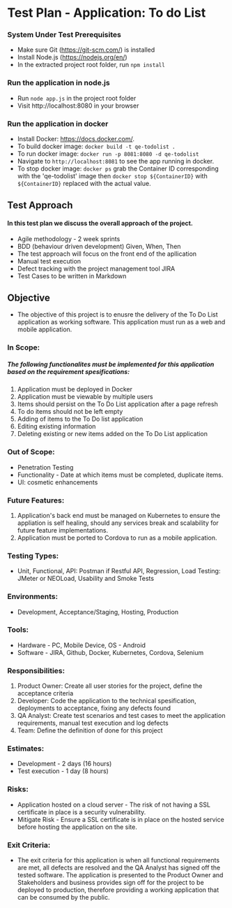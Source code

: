 # Test Plan - Application: To do List #

### System Under Test Prerequisites ###
- Make sure Git (https://git-scm.com/) is installed
- Install Node.js (https://nodejs.org/en/)
- In the extracted project root folder, run `npm install`

### Run the application in node.js
- Run `node app.js` in the project root folder
- Visit http://localhost:8080 in your browser

### Run the application in docker
- Install Docker: https://docs.docker.com/.
- To build docker image: `docker build -t qe-todolist .`
- To run docker image: `docker run -p 8081:8080 -d qe-todolist`
- Navigate to `http://localhost:8081` to see the app running in docker.
- To stop docker image: `docker ps` grab the Container ID corresponding with the 'qe-todolist' image then `docker stop ${ContainerID}` with `${ContainerID}` replaced with the actual value.

## Test Approach ##
#### In this test plan we discuss the overall approach of the project. ####
- Agile methodology - 2 week sprints
- BDD (behaviour driven development) Given, When, Then
- The test approach will focus on the front end of the apllication
- Manual test execution
- Defect tracking with the project management tool JIRA
- Test Cases to be written in Markdown

## Objective ##
- The objective of this project is to enusre the delivery of the To Do List application as working software. This application must run as a web and mobile application.

### In Scope: ##
##### The following functionalites must be implemented for this application based on the requirement spesifications: ####
1. Application must be deployed in Docker
2. Application must be viewable by multiple users
3. Items should persist on the To Do List application after a page refresh
4. To do items should not be left empty
5. Adding of items to the To Do list application
6. Editing existing information 
7. Deleting existing or new items added on the To Do List application

### Out of Scope: ###
- Penetration Testing
- Functionality - Date at which items must be completed, duplicate items.
- UI: cosmetic enhancements

### Future Features: ###
1. Application's back end must be managed on Kubernetes to ensure the appliation is self healing, should any services break and scalability for future feature implementations. 
2. Application must be ported to Cordova to run as a mobile application.

### Testing Types: ###
 - Unit, Functional, API: Postman if Restful API, Regression, Load Testing: JMeter or NEOLoad, Usability and Smoke Tests

 ### Environments: ###
  - Development, Acceptance/Staging, Hosting, Production

### Tools: ###
- Hardware - PC, Mobile Device, OS - Android
- Software - JIRA, Github, Docker, Kubernetes, Cordova, Selenium

### Responsibilities: ###
1. Product Owner: Create all user stories for the project, define the acceptance criteria 
2. Developer: Code the application to the technical spesification, deployments to acceptance, fixing any defects found
3. QA Analyst: Create test scenarios and test cases to meet the application requirements, manual test execution and log defects
4. Team: Define the definition of done for this project

### Estimates: ###
- Development - 2 days (16 hours)
- Test execution - 1 day (8 hours)

### Risks: ###
- Application hosted on a cloud server - The risk of not having a SSL certificate in place is a security vulnerability.
- Mitigate Risk - Ensure a SSL certificate is in place on the hosted service before hosting the application on the site.

### Exit Criteria: ###
- The exit criteria for this application is when all functional requirements are met, all defects are resolved and the QA Analyst has signed off the tested software. The application is presented to the Product Owner and Stakeholders and business provides sign off for the project to be deployed to production, therefore providing a working application that can be consumed by the public.

